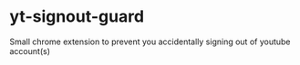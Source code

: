 # yt-signout-guard
Small chrome extension to prevent you accidentally signing out of youtube account(s)
